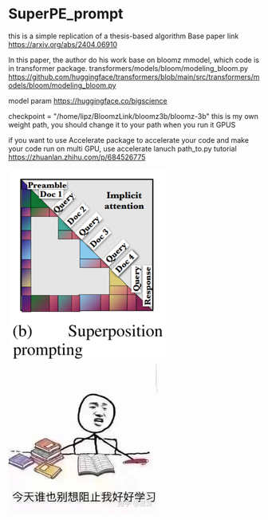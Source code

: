 # SuperPE_prompt

this is a simple replication of a thesis-based algorithm
Base paper link https://arxiv.org/abs/2404.06910

In this paper, the author do his work base on bloomz mmodel, which code is in transformer package.  transformers/models/bloom/modeling_bloom.py   https://github.com/huggingface/transformers/blob/main/src/transformers/models/bloom/modeling_bloom.py

model param  https://huggingface.co/bigscience

checkpoint = "/home/lipz/BloomzLink/bloomz3b/bloomz-3b"    this is my own weight path, you should change it to your path when you run it GPUS

if you want to use Accelerate package to accelerate your code and make your code run on multi GPU, use accelerate lanuch path_to.py  tutorial https://zhuanlan.zhihu.com/p/684526775

![alt text](<9R}4MHLXT8`C7ZLORT(H$IN.png>)
![alt text](/pic/image.png)
